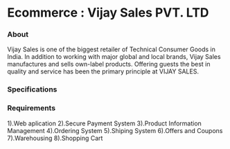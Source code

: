 # Ecommerce : Vijay Sales PVT. LTD

### About

Vijay Sales is one of the biggest retailer of Technical Consumer Goods in India. In addition to working with major global and local brands, Vijay Sales manufactures and sells own-label products. Offering guests the best in quality and service has been the primary principle at VIJAY SALES.

### Specifications


### Requirements

1).Web aplication
2).Secure Payment System
3).Product Information Management
4).Ordering System
5).Shiping System
6).Offers and Coupons
7).Warehousing
8).Shopping Cart



